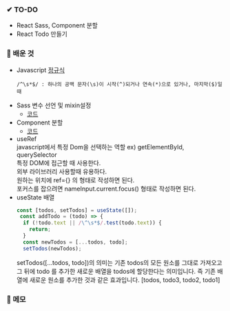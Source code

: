 ### ✔ TO-DO

- React Sass, Component 분할
- React Todo 만들기

### 💾 배운 것

- Javascript [정규식](https://developer.mozilla.org/ko/docs/Web/JavaScript/Guide/Regular_Expressions) <br />
  ```
  /^\s*$/ : 하나의 공백 문자(\s)이 시작(^)되거나 연속(*)으로 있거나, 마지막($)일때
  ```
- Sass 변수 선언 및 mixin설정
  - [코드](https://github.com/lhk3337/codeLabReact/commit/f700fd0e4a9c94d086ffb57c19e09f68cfe71726)
- Component 분할
  - [코드](https://github.com/lhk3337/codeLabReact/commit/6ec419426c3ad16c06fa3dae58644316f7734b8d)
- useRef  
  javascript에서 특정 Dom을 선택하는 역할 ex) getElementById, querySelector  
  특정 DOM에 접근할 때 사용한다.  
  외부 라이브러리 사용할때 유용하다.  
  원하는 위치에 ref={} 의 형태로 작성하면 된다.  
  포커스를 잡으려면 nameInput.current.focus() 형태로 작성하면 된다. <br />
- useState 배열
  ```javascript
  const [todos, setTodos] = useState([]);
   const addTodo = (todo) => {
    if (!todo.text || /\^\s*$/.test(todo.text)) {
      return;
    }
    const newTodos = [...todos, todo];
    setTodos(newTodos);
  ```
  setTodos([...todos, todo])의 의미는 기존 todos의 모든 원소를 그대로 가져오고 그 뒤에 todo 를 추가한 새로운 배열을 todos에 할당한다는 의미입니다. 즉 기존 배열에 새로운 원소를 추가한 것과 같은 효과입니다.
  [todos, todo3, todo2, todo1]

### 📝 메모
